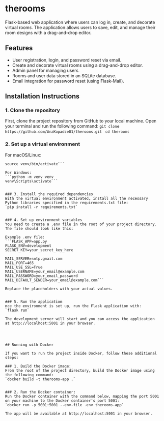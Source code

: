 # therooms
Flask-based web application where users can log in, create, and decorate virtual rooms. The application allows users to save, edit, and manage their room designs with a drag-and-drop editor.

## Features
- User registration, login, and password reset via email.
- Create and decorate virtual rooms using a drag-and-drop editor.
- Admin panel for managing users.
- Rooms and user data stored in an SQLite database.
- Email integration for password reset (using Flask-Mail).


## Installation Instructions

### 1. Clone the repository
First, clone the project repository from GitHub to your local machine. Open your terminal and run the following command:
`git clone https://github.com/AnaKopadze01/therooms.git `
`cd therooms`


### 2. Set up a virtual environment
For macOS/Linux:
```python3 -m venv venv
source venv/bin/activate```

For Windows:
```python -m venv venv
venv\Scripts\activate```


### 3. Install the required dependencies
With the virtual environment activated, install all the necessary Python libraries specified in the requirements.txt file:
`pip install -r requirements.txt`


### 4. Set up environment variables
You need to create a .env file in the root of your project directory. The file should look like this:

Example .env file:
```FLASK_APP=app.py
FLASK_ENV=development
SECRET_KEY=your_secret_key_here

MAIL_SERVER=smtp.gmail.com
MAIL_PORT=465
MAIL_USE_SSL=True
MAIL_USERNAME=your_email@example.com
MAIL_PASSWORD=your_email_password
MAIL_DEFAULT_SENDER=your_email@example.com```

Replace the placeholders with your actual values.


### 5. Run the application
nce the environment is set up, run the Flask application with:
`flask run`

The development server will start and you can access the application at http://localhost:5001 in your browser.




## Running with Docker

If you want to run the project inside Docker, follow these additional steps:

### 1. Build the Docker image:
From the root of the project directory, build the Docker image using the following command:
`docker build -t therooms-app .`


### 2. Run the Docker container:
Run the Docker container with the command below, mapping the port 5001 on your machine to the Docker container’s port 5001:
`docker run -p 5001:5001 --env-file .env therooms-app`

The app will be available at http://localhost:5001 in your browser.


